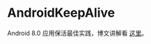 # AndroidKeepAlive
Android 8.0 应用保活最佳实践，博文讲解看 [这里](http://wuzhangyang.com/2018/11/27/android-keep-alive/)。
